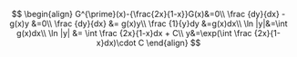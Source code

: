 $$
\begin{align}
G^{\prime}(x)-{\frac{2x}{1-x}}G(x)&=0\\
\frac {dy}{dx} - g(x)y &=0\\
\frac {dy}{dx} &= g(x)y\\
\frac {1}{y}dy &=g(x)dx\\
\ln |y|&=\int g(x)dx\\
\ln |y| &= \int \frac {2x}{1-x}dx + C\\
y&=\exp(\int \frac {2x}{1-x}dx)\cdot C
\end{align}
$$
